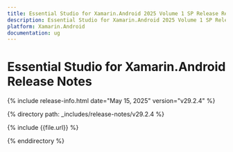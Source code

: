 ```yaml
---
title: Essential Studio for Xamarin.Android 2025 Volume 1 SP Release Release Notes  
description: Essential Studio for Xamarin.Android 2025 Volume 1 SP Release Release Notes  
platform: Xamarin.Android
documentation: ug
---
```


# Essential Studio for Xamarin.Android  Release Notes  

{% include release-info.html date="May 15, 2025"  version="v29.2.4" %} 

{% directory path: _includes/release-notes/v29.2.4 %}

{% include {{file.url}} %}

{% enddirectory %}